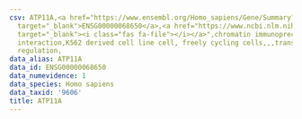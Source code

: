 ```yaml
---
csv: ATP11A,<a href="https://www.ensembl.org/Homo_sapiens/Gene/Summary?db=core;g=ENSG00000068650"
  target="_blank">ENSG00000068650</a>,<a href="https://www.ncbi.nlm.nih.gov/pubmed/23959860"
  target="_blank"><i class="fas fa-file"></i></a>",chromatin immunoprecipitation assay,direct
  interaction,K562 derived cell line cell, freely cycling cells,,,transcriptional
  regulation,
data_alias: ATP11A
data_id: ENSG00000068650
data_numevidence: 1
data_species: Homo sapiens
data_taxid: '9606'
title: ATP11A
---
```

